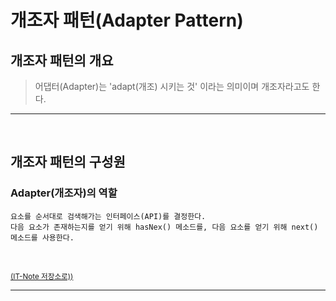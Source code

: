 # 개조자 패턴(Adapter Pattern)
## 개조자 패턴의 개요
> 어댑터(Adapter)는 'adapt(개조) 시키는 것' 이라는 의미이며 개조자라고도 한다.

<hr>
<br>

## 개조자 패턴의 구성원
### Adapter(개조자)의 역할
```
요소를 순서대로 검색해가는 인터페이스(API)를 결정한다.
다음 요소가 존재하는지를 얻기 위해 hasNex() 메소드를, 다음 요소를 얻기 위해 next() 메소드를 사용한다.
```

<br>

<sup>[(IT-Note 저장소로))]([#contents](https://github.com/InSeong-So/IT-Note/tree/master/chapter06-%EB%94%94%EC%9E%90%EC%9D%B8%ED%8C%A8%ED%84%B4))</sup>

<hr>
<br>